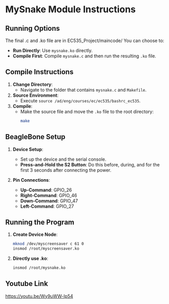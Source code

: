 # MySnake Module Instructions

## Running Options
The final .c and .ko file are in EC535_Project/maincode/
You can choose to:
- **Run Directly**: Use `mysnake.ko` directly.
- **Compile First**: Compile `mysnake.c` and then run the resulting `.ko` file.

## Compile Instructions

1. **Change Directory**:
   - Navigate to the folder that contains `mysnake.c` and `Makefile`.
2. **Source Environment**:
   - Execute `source /ad/eng/courses/ec/ec535/bashrc_ec535`.
3. **Compile**:
   - Make the source file and move the `.ko` file to the root directory:
     ```bash
     make
     ```

## BeagleBone Setup

1. **Device Setup**:
   - Set up the device and the serial console.
   - **Press-and-Hold the S2 Button**: Do this before, during, and for the first 3 seconds after connecting the power.

2. **Pin Connections**:
   - **Up-Command**: GPIO_26
   - **Right-Command**: GPIO_46
   - **Down-Command**: GPIO_47
   - **Left-Command**: GPIO_27

## Running the Program

1. **Create Device Node**:
   ```bash
   mknod /dev/myscreensaver c 61 0
   insmod /root/myscreensaver.ko
2. **Directly use .ko**:
   ```bash
   insmod /root/mysnake.ko 
## Youtube Link

https://youtu.be/Wy9uWW-lp54
